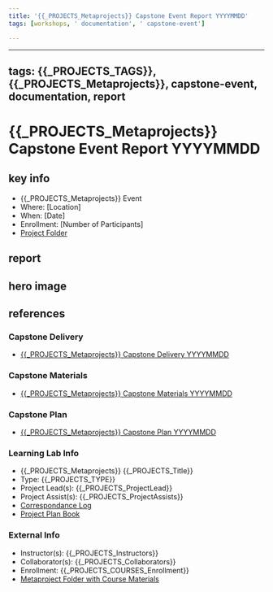 ```yaml
---
title: '{{_PROJECTS_Metaprojects}} Capstone Event Report YYYYMMDD'
tags: [workshops, ' documentation', ' capstone-event']

---
```


---
tags: {{_PROJECTS_TAGS}}, {{_PROJECTS_Metaprojects}}, capstone-event, documentation, report
---

#  {{_PROJECTS_Metaprojects}} Capstone Event Report YYYYMMDD


## key info
- {{_PROJECTS_Metaprojects}} Event
- Where: [Location]
- When: [Date]
- Enrollment: [Number of Participants]
- [Project Folder]()


## report


## hero image 




## references


### Capstone Delivery

* [{{_PROJECTS_Metaprojects}} Capstone Delivery YYYYMMDD]()

### Capstone Materials

* [{{_PROJECTS_Metaprojects}} Capstone Materials YYYYMMDD]()

### Capstone Plan

* [{{_PROJECTS_Metaprojects}} Capstone Plan YYYYMMDD
]()


### Learning Lab Info
* {{_PROJECTS_Metaprojects}} {{_PROJECTS_Title}}
* Type: {{_PROJECTS_TYPE}}
* Project Lead(s): {{_PROJECTS_ProjectLead}}
* Project Assist(s): {{_PROJECTS_ProjectAssists}}
* [Correspondance Log]({{_PROJECTS_METAPROJECTS_CorrespondanceLog}})
* [Project Plan Book]({{ProjectPlanBookUrl}})

### External Info
* Instructor(s): {{_PROJECTS_Instructors}}
* Collaborator(s): {{_PROJECTS_Collaborators}}
* Enrollment: {{_PROJECTS_COURSES_Enrollment}}
* [Metaproject Folder with Course Materials]({{_PROJECTS_AssociatedMetaprojectFolder}})


